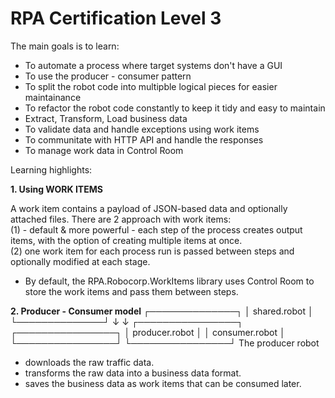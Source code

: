 # RPA Certification Level 3

The main goals is to learn:

- To automate a process where target systems don't have a GUI
- To use the producer - consumer pattern
- To split the robot code into multipble logical pieces for easier maintainance
- To refactor the robot code constantly to keep it tidy and easy to maintain
- Extract, Transform, Load business data
- To validate data and handle exceptions using work items
- To communitate with HTTP API and handle the responses
- To manage work data in Control Room

Learning highlights:

<b>1. Using WORK ITEMS</b>

A work item contains a payload of JSON-based data and optionally attached files.
There are 2 approach with work items:<br/>
(1) - default & more powerful - each step of the process creates output items, with the option of creating multiple items at once.<br/>
(2) one work item for each process run is passed between steps and optionally modified at each stage. <br/>

- By default, the RPA.Robocorp.WorkItems library uses Control Room to store the work items and pass them between steps.<br/>

<b>2. Producer - Consumer model </b>
┌──────────────┐
│ shared.robot │
└──────────────┘
↓ ↓
┌────────────────┐ ┌────────────────┐
│ producer.robot │ │ consumer.robot │
└────────────────┘ └────────────────┘
The producer robot<br/>

- downloads the raw traffic data.
- transforms the raw data into a business data format.
- saves the business data as work items that can be consumed later.
